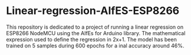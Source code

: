 # Linear-regression-AIfES-ESP8266
This repository is dedicated to a project of running a linear regression on ESP8266 NodeMCU using the AIfEs for Arduino library.
The mathematical expression used to define the regression in 2x+1. The model has been trained on 5 samples during 600 epochs for a inal accuracy around 46%.
